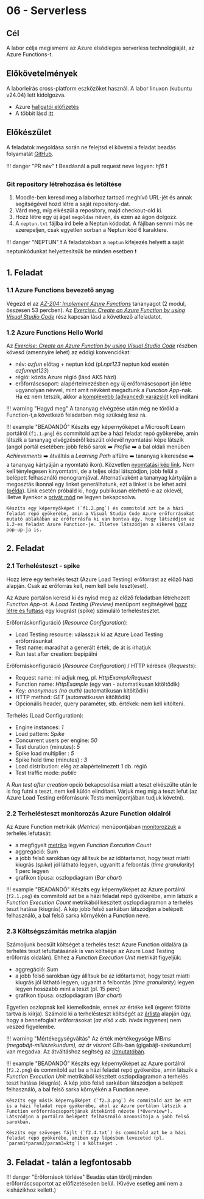 # 06 - Serverless

## Cél

A labor célja megismerni az Azure elsődleges serverless technológiáját, az Azure Functions-t.

## Előkövetelmények

A laborleírás cross-platform eszközöket használ. A labor linuxon (kubuntu v24.04) lett kidolgozva.

- Azure [hallgatói előfizetés](https://azure.microsoft.com/en-us/free/students)
- A többit lásd [itt](https://learn.microsoft.com/en-us/training/modules/develop-azure-functions/5-create-function-visual-studio-code)

## Előkészület

A feladatok megoldása során ne felejtsd el követni a feladat beadás folyamatát [GitHub](../../information/GitHub.md).

!!! danger "PR név"
    :exclamation: Beadásnál a pull request neve legyen: *hf6* :exclamation:

### Git repository létrehozása és letöltése

1. Moodle-ben keresd meg a laborhoz tartozó meghívó URL-jét és annak segítségével hozd létre a saját repository-dat.
2. Várd meg, míg elkészül a repository, majd checkout-old ki.
3. Hozz létre egy új ágat `megoldas` néven, és ezen az ágon dolgozz.
4. A `neptun.txt` fájlba írd bele a Neptun kódodat. A fájlban semmi más ne szerepeljen, csak egyetlen sorban a Neptun kód 6 karaktere.

!!! danger "NEPTUN"
    :exclamation: A feladatokban a `neptun` kifejezés helyett a saját neptunkódunkat helyettesítsük be minden esetben :exclamation:

## 1. Feladat

### 1.1 Azure Functions bevezető anyag

Végezd el az [*AZ-204: Implement Azure Functions*](https://learn.microsoft.com/en-us/training/paths/implement-azure-functions/) tananyagot (2 modul, összesen 53 percben). Az [*Exercise: Create an Azure Function by using Visual Studio Code*](https://learn.microsoft.com/en-us/training/modules/develop-azure-functions/5-create-function-visual-studio-code) rész kapcsán lásd a következő alfeladatot.

### 1.2 Azure Functions Hello World

Az [*Exercise: Create an Azure Function by using Visual Studio Code*](https://learn.microsoft.com/en-us/training/modules/develop-azure-functions/5-create-function-visual-studio-code) részben kövesd (amennyire lehet) az eddigi konvenciókat:

- név: *azfun* előtag + neptun kód (pl.*npt123* neptun kód esetén *azfunnpt123*)
- régió: közös Azure régió (lásd AKS házi)
- erőforráscsoport: alapértelmezésben egy új erőforráscsoport jön létre ugyanolyan névvel, mint amit névként megadtunk a *Function App*-nak. Ha ez nem tetszik, akkor a [komplexebb (advanced) varázslót](https://learn.microsoft.com/en-us/azure/azure-functions/functions-develop-vs-code?tabs=node-v4%2Cpython-v2%2Cisolated-process%2Cadvanced-options&pivots=programming-language-csharp#publish-to-azure) kell indítani

!!! warning "Hagyd meg"
    A tananyag elvégzése után még ne töröld a Function-t,a következő feladatban még szükség lesz rá. 

!!! example "BEADANDÓ"
    Készíts egy képernyőképet a Microsoft Learn portálról (`f1.1.png`) és commitold azt be a házi feladat repó gyökerébe, amin látszik a tananyag elvégzéséről készült oklevél nyomtatási képe látszik (angol portál esetében: jobb felső sarok ➡️ *Profile* ➡️ a bal oldali menüben *Achievements* ➡️ átváltás a *Learning Path* alfülre ➡️ tananyag kikeresése ➡️ a tananyag kártyáján a nyomtató ikon). Közvetlen [nyomtatási kép link](https://learn.microsoft.com/en-us/users/me/achievements/print/jl4mhr2t?tab=tab-learning-paths). Nem kell ténylegesen kinyomtatni, de a teljes oldal látszódjon, jobb felül a belépett felhasználó monogramjával. Alternatívaként a tananyag kártyáján a megosztás ikonnal egy linket generálhatunk, ezt a linket is be lehet adni ([példa](https://learn.microsoft.com/api/achievements/share/en-us/kszicsillag/3W5C4C3H?sharingId=C9ECDF4DA28799DD)). Link esetén próbáld ki, hogy publikusan elérhető-e az oklevél, illetve ilyenkor a [privát mód](https://learn.microsoft.com/en-us/credentials/certifications/cred-share-validate#sharing-and-privacy-setting) ne legyen bekapcsolva.  
    
    Készíts egy képernyőképet (`f1.2.png`) és commitold azt be a házi feladat repó gyökerébe, amin a Visual Studio Code Azure erőforrásokat mutató ablakában az erőforrásfa ki van bontva úgy, hogy látszódjon az 1.2-es feladat Azure Function-je. Illetve látszódjon a sikeres válasz pop-up-ja is. 

## 2. Feladat

### 2.1 Terhelésteszt - spike

Hozz létre egy terhelés teszt (Azure Load Testing) erőforrást az előző házi alapján. Csak az erőforrás kell, nem kell bele teszt(eset). 

Az Azure portálon keresd ki és nyisd meg az előző feladatban létrehozott *Function App*-ot. A *Load Testing (Preview)* menüpont segítségével [hozz létre és futtass](https://learn.microsoft.com/en-us/azure/load-testing/how-to-create-load-test-function-app) egy kiugrást (spike) szimuláló terheléstesztet.

Erőforráskonfiguráció (*Resource Configuration*):

- Load Testing resource: válasszuk ki az Azure Load Testing erőforrásunkat
- Test name: maradhat a generált érték, de át is írhatjuk
- Run test after creation: bepipálni

Erőforráskonfiguráció (*Resource Configuration*) / HTTP kérések (*Requests*):

- Request name: mi adjuk meg, pl. *HttpExampleRequest* 
- Function name: *HttpExample* (egy van - automatikusan kitöltődik)
- Key: *anonymous (no auth)* (automatikusan kitöltődik)
- HTTP method: *GET* (automatikusan kitöltődik)
- Opcionális header, query paraméter, stb. értékek: nem kell kitölteni.

Terhelés (Load Configuration):

- Engine instances:	*1*
- Load pattern: *Spike*
- Concurrent users per engine: *50*
- Test duration (minutes): *5*
- Spike load multiplier : *5*
- Spike hold time (minutes) : *3*
- Load distribution: elég az alapértelmezett 1 db. régió
- Test traffic mode: *public*

A *Run test after creation*  opció bekapcsolása miatt a teszt elkészülte után le is fog futni a teszt, nem kell külön elindítani. Várjuk meg míg a teszt lefut (az Azure Load Testing erőforrásunk Tests menüpontjában tudjuk követni). 

### 2.2 Terhelésteszt monitorozás Azure Function oldalról

Az Azure Function metrikák (*Metrics*) menüpontjában [monitorozzuk](https://learn.microsoft.com/en-us/azure/azure-functions/monitor-functions?tabs=portal#analyze-metrics-for-azure-functions) a terhelés lefutását:

- a megfigyelt [metrika](https://learn.microsoft.com/en-us/azure/azure-functions/monitor-functions-reference?tabs=consumption-plan#metrics) legyen *Function Execution Count*
- aggregáció: Sum
- a jobb felső sarokban úgy állítsuk be az időtartamot, hogy teszt miatti kiugrás (*spike*) jól látható legyen, ugyanitt a felbontás (*time granularity*) 1 perc legyen
- grafikon típusa: oszlopdiagram (*Bar chart*)

!!! example "BEADANDÓ"
    Készíts egy képernyőképet az Azure portálról (`f2.1.png`) és commitold azt be a házi feladat repó gyökerébe, amin látszik a *Function Execution Count* metrikából készített oszlopdiagramon a terhelés teszt hatása (kiugrás). A kép jobb felső sarkában látszódjon a belépett felhasználó, a bal felső sarka környékén a Function neve.

### 2.3 Költségszámítás metrika alapján

Számoljunk becsült költséget a terhelés teszt Azure Function oldalára (a terhelés teszt lefuttatásának is van költsége az Azure Load Testing erőforrás oldalán). Ehhez a *Function Execution Unit* metrikát figyeljük:

- aggregáció: Sum
- a jobb felső sarokban úgy állítsuk be az időtartamot, hogy teszt miatti kiugrás jól látható legyen, ugyanitt a felbontás (*time granularity*) legyen legyen hosszabb mint a teszt (pl. 15 perc)
- grafikon típusa: oszlopdiagram (*Bar chart*)

Egyetlen oszlopnak kell kiemelkednie, ennek az értéke kell (egeret fölötte tartva is kiírja). Számold ki a terhelésteszt költségét az [árlista](https://azure.microsoft.com/en-us/pricing/details/functions/) alapján úgy, hogy a bennefoglalt erőforrásokat (*az első x db. hívás ingyenes*) nem veszed figyelembe.

!!! warning "Mértékegységváltás"
    Az érték mértékegysége MB*ms (megabájt-milliszekundum), az ár viszont GB*s-ban (gigabájt-szekundum) van megadva. Az átváltáshoz segítség az [útmutatóban](https://learn.microsoft.com/en-us/azure/azure-functions/monitor-functions-reference?tabs=consumption-plan#metrics).

!!! example "BEADANDÓ" 
    Készíts egy képernyőképet az Azure portálról (`f2.2.png`) és commitold azt be a házi feladat repó gyökerébe, amin látszik a *Function Execution Unit* metrikából készített oszlopdiagramon a terhelés teszt hatása (kiugrás). A kép jobb felső sarkában látszódjon a belépett felhasználó, a bal felső sarka környékén a Function neve.

    Készíts egy másik képernyőképet (`f2.3.png`) és commitold azt be ezt is a házi feladat repó gyökerébe, ahol az Azure portálon látszik a Function erőforráscsoportjának áttekintő nézete (*Overview*). Látszódjon a portálra belépett felhasználó azonosítója a jobb felső sarokban.
 
    Készíts egy szöveges fájlt (`f2.4.txt`) és commitold azt be a házi feladat repó gyökerébe, amiben egy lépésben levezeted (pl. `param1*param2/param3=ktg`) a költséget .

## 3. Feladat - talán a legfontosabb

!!! danger "Erőforrások törlése"
    Beadás után törölj minden erőforráscsoportot az előfizetéseden belül. (Kivéve esetleg ami nem a kisházikhoz kellett.)
